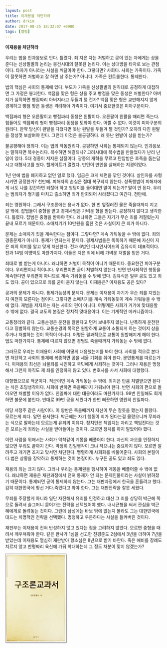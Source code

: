 ```yaml
---
layout: post
title: 이재용을 처단하라
author: drkim
date: 2017-08-25 18:32:07 +0900
tags: [컬럼]
---
```


   **이재용을 처단하라**

  


우리는 법을 인과응보로 안다. 틀렸다. 죄 지은 자는 처벌하고 공이 있는 자에게는 상을 준다는 신상필벌의 논리는 봉건시대의 잘못된 논리다. 이는 상대방을 타자로 보는 관점이다. 타자가 아니라는 사실을 깨달아야 한다. 그렇다면? 사회다. 사회는 가족이다. 가족이 잘못하면 처벌하고 잘 하면 상 주는가? 아니다. 가족은 컨트롤한다. 통제한다.

  


법의 핵심은 사회의 통제에 있다. 부모가 가족을 신상필벌의 원칙대로 공정하게 대접하면 그 가정은 붕괴한다. 백점을 맞은 형은 상을 주고 빵점을 맞은 동생은 처벌한다? 아버지가 실직하면 빵점짜리 아버지라고 두들겨 팰 건가? 백점 맞은 형은 교만해지지 않게 경계하고 빵점 맞은 동생은 격려해야 가족이다. 여기서 중요한것은 피아구분이다. 

  


백점짜리 형은 오른팔이고 빵점짜리 동생은 왼팔이다. 오른팔이 왼팔을 때리면 죽는다. 힘들어도 백점짜리 형이 빵점짜리 동생을 도와야 한다. 어쩔 수 없다. 이것이 피아구분의 원리다. 만약 당신이 왼발을 다쳤다면 못난 왼발을 두들겨 팰 것인가? 오히려 다친 왼발을 정성껏 보살펴야 한다. 그런데 이것은 불공평하다. 왜 못난 왼발이 상을 받는가?

  


불공평해야 정의다. 이는 법의 작동원리다. 공평하면 사회는 통제되지 않는다. 인과응보는 말하자면 복수논리다. 복수하면 해결되나? 고려시대에 복수법을 만들었다가 난리 난 일이 있다. 5대 경종이 저지른 삽질이다. 광종의 개혁을 무르고 탄압받은 호족을 돕는답시고 대형사고를 쳤다. 헬게이트가 열렸다. 만인이 만인을 살해하는 지경이었다. 

  


1년 만에 법을 폐지하고 없던 일로 했다. 임금은 크게 체면을 깎인 것이다. 살인자를 사형시키면 공정한가? 천만에. 피해자의 손실은 절대 복구되지 않는다. 성폭행범이 피해자에게 너도 나를 강간하면 되잖아 하고 엉덩이를 들이대면 말이 되는가? 말이 안 된다. 우리는 범죄자가 형기를 마치고 출소하면 죄가 만회되어 사라졌다고 여긴다. 천만에. 

  


죄는 영원하다. 그래서 구조론에는 용서가 없다. 한 번 엎질러진 물은 죽을때까지 지고 갈 밖에. 잡법들이 중형을 받고 경제사범은 가벼운 형을 받는다. 공정하지 않다고 생각한다. 틀렸다. 잡범은 중형을 받아야 한다. 왜냐하면 그들은 자기가 무슨 죄를 저질렀는지 끝내 모르기 때문이다. 소매치기가 10만원을 훔친 것은 사실이지 큰 죄가 아니다. 

  


문제는 소매치기 짓을 계속한다는 점이다. 그렇다면? 계속 가둬놓을 수 밖에 없다. 죄의 경중문제가 아니다. 통제가 안되는게 문제다. 경제사범들은 똑똑하기 때문에 자신이 지은 죄의 의미를 알고 맞게 처신한다. 전과 6범인 디시인사이드의 김유식이 대표적이다. 전과 14범 이명박도 마찬가지다. 이들은 지은 죄에 비해 가벼운 처벌을 받은 거다.

  


죄대로 벌 받는게 아니다. 왜냐하면 처벌이 목적이 아니기 때문이다. 중요한건 피아구분이다. 우리편이냐 적이냐다. 우리편이면 굳이 처벌하지 않는다. 반면 반사회적인 행동을 계속한다면 우리편이 아니므로 계속 가둬놓을 수 밖에 없다. 김유식은 일부 공도 있고 죄도 있다. 공이 있으므로 죄를 굳이 묻지 않는다. 이재용은? 이재용도 공은 있다?

  


공과의 문제가 아니다. 통제가능성의 문제다. 문제는 이재용이 자기가 무슨 죄를 지었는지 여전히 모른다는 점이다. 그렇다면 소매치기를 계속 가둬놓듯이 계속 가둬놓을 수 밖에 없다. 재범을 저지르는 자는 사회의 편이 아니다. 어떻게든 사회가 거기에 맞대응할 수 밖에 없다. 결국 교도의 본질은 정치적 맞대응이다. 이는 기계적인 메커니즘이다.

  


교통정리와 같다. 교통순경은 운전을 잘한다고 먼저 보내주지 않는다. 난폭하게 운전한다고 징벌하지 않는다. 교통순경의 목적은 원할하게 교통이 소통되게 하는 것이지 상을 주거나 처벌하는 것이 목적이 아니다. 어떻든 결과적으로 교통이 원할해지게 해야 한다. 법도 마찬가지다. 통제에 따르지 않으면 경범도 죽을때까지 가둬놓는 수 밖에 없다.

  


그러므로 우리는 이재용이 사회에 어떻게 대응했는지를 봐야 한다. 사회를 적으로 본다면 처단하고 사회의 통제에 복종하면 공을 세울 기회를 줘야 한다. 문민통제를 따르는가다. 이재용의 최선은 뇌물죄를 시인하고 국민에게 사죄하는 것이다. 그러나 재용은 멍청해서 그런지 아직도 제 죄를 인정하지 않고 있다. 변호사를 사서 사회에 대항했다. 

  


대항했으므로 적군이다. 적군이면 계속 가둬놓는 수 밖에. 죄지은 만큼 처벌받으면 된다는 식은 초딩생각이다. 사회에 반하면 죽을때까지 가둬놔야 한다. 반면 사회의 편으로 돌아오면 처벌할 이유가 없다. 친일파에 대한 대응이라도 마찬가지다. 99번 친일해도 회개하면 불문에 붙인다. 반대로 99번 공을 세웠다가 한번 삐끗하면 영원히 친일파다. 

  


미당 서정주 같은 사람이다. 이 양반은 죽을때까지 자신이 무슨 잘못을 했는지 몰랐다. 모르는게 죄다. 알면 용서한다. 박근혜는 자기 행동이 죄가 된다는걸 몰랐으니까 무죄라는 식으로 말하는데 모르는게 유죄의 이유다. 정치인은 책임지는 자리고 책임진다는 것은 모르는게 죄라는 사실을 받아들이는 것이다. 모르면 정치를 하지 말았어야 했다.

  


이런 사람을 위해서는 사회가 악착같이 계몽을 베풀어야 한다. 자신의 과오를 인정하지 않으면 우리도 끝까지 간다. 박정희 친일행각이 크냐 작으냐는 중요하지 않다. 모르면 알려주고 개기면 조지고 맞서면 처단한다. 맹렬하게 사회화를 베풀어준다. 사회의 본질이다.법은 상황을 장악하고 통제하는 것이 본질이다. 누구든 공도 있고 죄도 있다.

  


재용의 죄는 크지 않다. 그러나 우리는 통제권을 행사하여 계몽을 베풀어줄 수 밖에 없다. 왜냐하면 재용은 재판과정에서 전혀 통제가 안 되는 문제인물이라는 사실이 밝혀졌기 때문이다. 통제되면 굳이 통제하지 않는다. 그는 재판과정에서 한국을 흔들려고 했다. 감히 대한민국에 맞선 거다.죽었다고 봐야 한다. 그는 재판전략을 잘못 세웠다.

  


무죄를 주장할게 아니라 일단 자진해서 유죄를 인정하고 대신 그 죄를 상당히 박근혜 쪽으로 돌려서 슬그머니 묻어가는 전략을 선택했어야 했다. 내시균형을 써서 관심을 박근혜에게로 돌려놓는 것이다. 그런데 삼성에는 바보 밖에 없는지 몰라도 그는 대한민국에 대드는 치명적인 전략을 선택했다. 멍청하고 우둔하다는 사실을 들켜버린 것이다.

  


재판부는 이재용이 전혀 반성하지 않고 있다는 점을 고려하지 않았다. 모르면 중형을 때려서 깨우쳐줘야 한다. 같은 판사가 1심을 선고한 진경준도 2심에서 3년을 더하여 7년을 받았는데 이재용도 열심히 재판받아 항소심은 8년으로 받기 바란다. 죽은 애비를 장례도 치르지 않고 반평짜리 육신에 가둬 학대하는데 그 정도 처분이 맞지 않겠는가?

  



![](/files/attach/images/199/786/878/0.jpg)